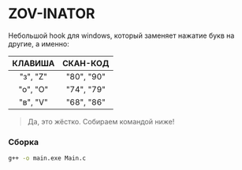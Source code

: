 # ZOV-INATOR
Небольшой hook для windows, который заменяет нажатие букв на другие, а именно:

| КЛАВИША      | СКАН-КОД           |
|:------------:|:------------------:|
| "з", "Z"     | "80", "90"         |
| "о", "O"     | "74", "79"         |
| "в", "V"     | "68", "86"         |

> Да, это жёстко.
> Собираем командой ниже!

### Сборка
```bash
g++ -o main.exe Main.c
```